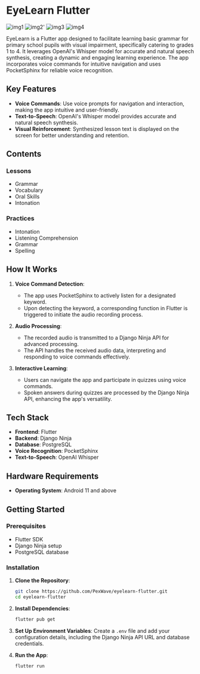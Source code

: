 # EyeLearn Flutter

![img1](https://github.com/PexWave/eyelearn-flutter/assets/139829241/88574452-19a8-44fd-87a4-4528f2c23246)
![img2](https://github.com/PexWave/eyelearn-flutter/assets/139829241/4df18ef3-8523-4042-8442-f0c5e8bfa3f9)'
![img3](https://github.com/PexWave/eyelearn-flutter/assets/139829241/4029e818-a6b1-47f2-a7f5-f49a5299fed8)
![img4](https://github.com/PexWave/eyelearn-flutter/assets/139829241/de6d6a61-6d45-4acd-a69a-3bbfb1777497)

EyeLearn is a Flutter app designed to facilitate learning basic grammar for primary school pupils with visual impairment, specifically catering to grades 1 to 4. It leverages OpenAI's Whisper model for accurate and natural speech synthesis, creating a dynamic and engaging learning experience. The app incorporates voice commands for intuitive navigation and uses PocketSphinx for reliable voice recognition.

## Key Features

- **Voice Commands**: Use voice prompts for navigation and interaction, making the app intuitive and user-friendly.
- **Text-to-Speech**: OpenAI's Whisper model provides accurate and natural speech synthesis.
- **Visual Reinforcement**: Synthesized lesson text is displayed on the screen for better understanding and retention.

## Contents

### Lessons
- Grammar
- Vocabulary
- Oral Skills
- Intonation

### Practices
- Intonation
- Listening Comprehension
- Grammar
- Spelling

## How It Works

1. **Voice Command Detection**:
   - The app uses PocketSphinx to actively listen for a designated keyword.
   - Upon detecting the keyword, a corresponding function in Flutter is triggered to initiate the audio recording process.

2. **Audio Processing**:
   - The recorded audio is transmitted to a Django Ninja API for advanced processing.
   - The API handles the received audio data, interpreting and responding to voice commands effectively.

3. **Interactive Learning**:
   - Users can navigate the app and participate in quizzes using voice commands.
   - Spoken answers during quizzes are processed by the Django Ninja API, enhancing the app's versatility.

## Tech Stack

- **Frontend**: Flutter
- **Backend**: Django Ninja
- **Database**: PostgreSQL
- **Voice Recognition**: PocketSphinx
- **Text-to-Speech**: OpenAI Whisper

## Hardware Requirements

- **Operating System**: Android 11 and above

## Getting Started

### Prerequisites

- Flutter SDK
- Django Ninja setup
- PostgreSQL database

### Installation

1. **Clone the Repository**:
    ```bash
    git clone https://github.com/PexWave/eyelearn-flutter.git
    cd eyelearn-flutter
    ```

2. **Install Dependencies**:
    ```bash
    flutter pub get
    ```

3. **Set Up Environment Variables**:
    Create a `.env` file and add your configuration details, including the Django Ninja API URL and database credentials.

4. **Run the App**:
    ```bash
    flutter run
    ```

